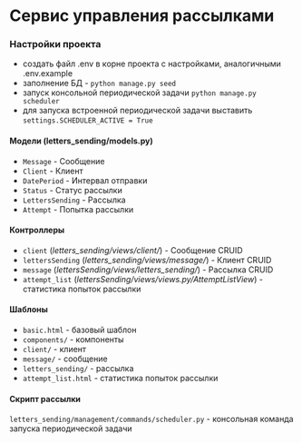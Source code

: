#  Сервис управления рассылками

### Настройки проекта
+ cоздать файл .env в корне проекта с настройками, аналогичными .env.example
+ заполнение БД - ```python manage.py seed```
+ запуск консольной периодической задачи ``python manage.py scheduler``
+ для запуска встроенной периодической задачи выставить ``settings.SCHEDULER_ACTIVE = True``

#### Модели (letters_sending/models.py)
+ ``Message`` - Сообщение
+ ``Client`` - Клиент
+ ``DatePeriod`` - Интервал отправки
+ ``Status`` - Статус рассылки
+ ``LettersSending`` - Рассылка
+ ``Attempt`` - Попытка рассылки


#### Контроллеры
+ ``client`` (*letters_sending/views/client/*) - Сообщение CRUID
+ ``lettersSending`` (*letters_sending/views/message/*) - Клиент CRUID
+ ``message`` (*lettersSending/views/letters_sending/*) - Рассылка CRUID
+ ``attempt_list`` (*lettersSending/views/views.py/AttemptListView*) - статистика попыток рассылки
 
#### Шаблоны
+ ``basic.html`` - базовый шаблон
+ ``components/`` - компоненты
+ ``client/`` - клиент
+ ``message/`` - сообщение
+ ``letters_sending/`` - рассылка
+ ``attempt_list.html`` - статистика попыток рассылки


#### Скрипт рассылки
``letters_sending/management/commands/scheduler.py`` - консольная команда запуска периодической задачи

